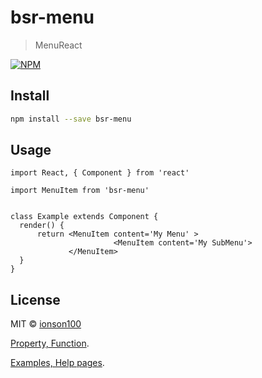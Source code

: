 # bsr-menu

> MenuReact

[![NPM](https://img.shields.io/npm/v/bsr-menu.svg)](https://www.npmjs.com/package/bsr-menu) 

## Install

```bash
npm install --save bsr-menu
```

## Usage

```tsx
import React, { Component } from 'react'

import MenuItem from 'bsr-menu'


class Example extends Component {
  render() {
      return <MenuItem content='My Menu' >
                       <MenuItem content='My SubMenu'>
             </MenuItem>
  }
}
```

## License

MIT © [ionson100](https://github.com/ionson100)


[Property, Function](https://ionson100.github.io/wwwroot/index.html#mode=bsrmenu&page=bsrmenu&state=true).

[Examples, Help pages](https://ionson100.github.io/wwwroot/index.html#mode=bsrmenu&page=1-1).
